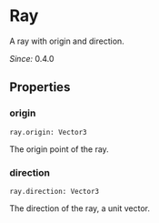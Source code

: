 # Ray

A ray with origin and direction.

*Since:* 0.4.0

## Properties

### origin

`ray.origin: Vector3`

The origin point of the ray.

### direction

`ray.direction: Vector3`

The direction of the ray, a unit vector.
